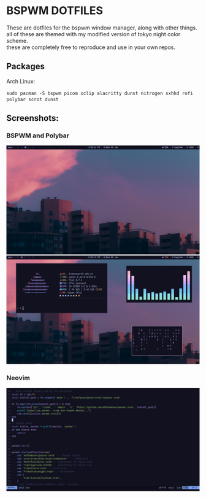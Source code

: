 # BSPWM DOTFILES
These are dotfiles for the bspwm window manager, along with other things.\
all of these are themed with my modified version of tokyo night color scheme.\
these are completely free to reproduce and use in your own repos.
## Packages
Arch Linux:
```
sudo pacman -S bspwm picom xclip alacritty dunst nitrogen sxhkd rofi polybar scrot dunst
```
## Screenshots:
### BSPWM and Polybar

<img src="assets/bsp.png">

<img src="assets/bspwm.png">

### Neovim

<img src="assets/neovim.png">
